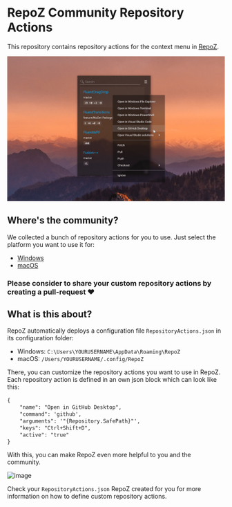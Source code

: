 # RepoZ Community Repository Actions

This repository contains repository actions for the context menu in [RepoZ](https://github.com/awaescher/RepoZ).

![RepoZ](RepoZ.png)

## Where's the community?

We collected a bunch of repository actions for you to use. Just select the platform you want to use it for:
- [Windows](Windows/RepositoryActions.json)
- [macOS](macOS/RepositoryActions.json)

### Please consider to share your custom repository actions by creating a pull-request :heart:

## What is this about?

RepoZ automatically deploys a configuration file `RepositoryActions.json` in its configuration folder:

- Windows: `C:\Users\YOURUSERNAME\AppData\Roaming\RepoZ`
- macOS: `/Users/YOURUSERNAME/.config/RepoZ`

There, you can customize the repository actions you want to use in RepoZ. Each repository action is defined in an own json block which can look like this:

```
{
    "name": "Open in GitHub Desktop",
    "command": 'github',
    "arguments": '"{Repository.SafePath}"',  
    "keys": "Ctrl+Shift+D",
    "active": "true"
}
```

With this, you can make RepoZ even more helpful to you and the community.

![image](https://user-images.githubusercontent.com/3630638/109568643-7f7f1100-7ae7-11eb-85e5-e99e5d490248.png)

Check your `RepositoryActions.json` RepoZ created for you for more information on how to define custom repository actions.

